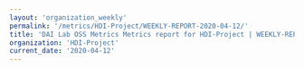 ```yaml
---
layout: 'organization_weekly'
permalink: '/metrics/HDI-Project/WEEKLY-REPORT-2020-04-12/'
title: 'DAI Lab OSS Metrics Metrics report for HDI-Project | WEEKLY-REPORT-2020-04-12'
organization: 'HDI-Project'
current_date: '2020-04-12'
---
```


